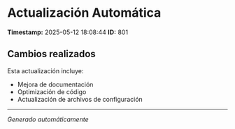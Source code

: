 # Actualización Automática

**Timestamp:** 2025-05-12 18:08:44
**ID:** 801

## Cambios realizados

Esta actualización incluye:
- Mejora de documentación
- Optimización de código
- Actualización de archivos de configuración

---
*Generado automáticamente*
